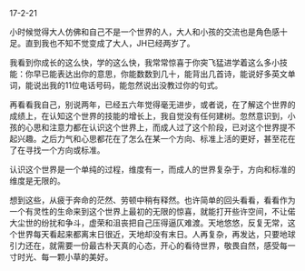 17-2-21

小时候觉得大人仿佛和自己不是一个世界的人，大人和小孩的交流也是角色感十足。直到我也不知不觉变成了大人，JH已经两岁了。

我看到你成长的这么快，学的这么快，我常常惊喜于你突飞猛进学着这么多小技能：你早已能表达出你的意思，你能数数到几十，能背出几首诗，能说好多英文单词，能说出我的11位电话号码，能忽然说出没教过你的句式。

再看看我自己，别说两年，已经五六年觉得毫无进步，或者说，在了解这个世界的成绩上，在认知这个世界的技能的增长上，我自觉没有任何建树。忽然意识到，小孩的心思和注意力都在认识这个世界上，而成人过了这个阶段，已对这个世界提不起兴趣。之后力气和心思都花在了怎么在某一个方向、标准上活的更好，甚至花在了在寻找一个方向或标准。

认识这个世界是一个单纯的过程，维度有一，而成人的世界复杂于，方向和标准的维度是无限的。

想到这些，从疲于奔命的茫然、劳顿中稍有释然。也许简单的回头看看，看看作为一个有灵性的生命来到这个世界上最初的无限的惊喜，就能打开些许空间，不让偌大尘世的纷扰和争斗，虚荣和沮丧把自己压得逼仄难渡。天地悠悠，反复无常，这个世界每天看起来都离末日很近，天地却没有末日。人再复杂，再发达，只要地球引力还在，就需要一份最古朴天真的心态，开心的看待世界，敬畏自然，感受每一寸时光、每一颗小草的美好。
